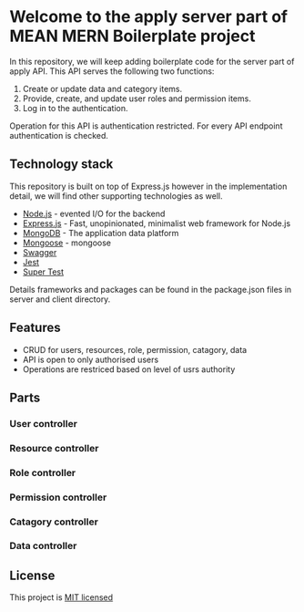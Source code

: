 # Welcome to the apply server part of MEAN MERN Boilerplate project


In this repository, we will keep adding boilerplate code for the server part of apply API.
This API serves the following two functions:
1. Create or update data and category items.
2. Provide, create, and update user roles and permission items.
3. Log in to the authentication.

Operation for this API is authentication restricted. For every API endpoint authentication is checked.


## Technology stack

This repository is built on top of Express.js however in the implementation detail, we will find other supporting technologies as well.

- [Node.js] - evented I/O for the backend
- [Express.js] - Fast, unopinionated, minimalist web framework for Node.js
- [MongoDB] - The application data platform
- [Mongoose] - mongoose
- [Swagger]
- [Jest]
- [Super Test]

Details frameworks and packages can be found in the package.json files in server and client directory.

## Features

- CRUD for users, resources, role, permission, catagory, data
- API is open to only authorised users
- Operations are restriced based on level of usrs authority

## Parts

### User controller
### Resource controller
### Role controller
### Permission controller
### Catagory controller
### Data controller

## License

This project is [MIT licensed](https://github.com/Saeed1989/mern-mean-web-mobile-boilerplate/blob/main/server_apply/LICENSE)

[node.js]: http://nodejs.org
[express.js]: http://expressjs.com
[docker]: https://www.docker.com
[react]: https://reactjs.org/
[mongodb]: https://www.mongodb.com/
[testing library]: https://testing-library.com/
[axios]: https://github.com/axios/axios
[mongoose]: https://mongoosejs.com/
[swagger]: https://swagger.io/
[jest]: https://jestjs.io/
[super test]: https://github.com/visionmedia/supertest
